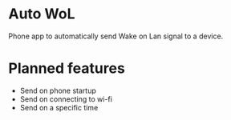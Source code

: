 # Auto WoL
 
Phone app to automatically send Wake on Lan signal to a device.

# Planned features
* Send on phone startup
* Send on connecting to wi-fi
* Send on a specific time
